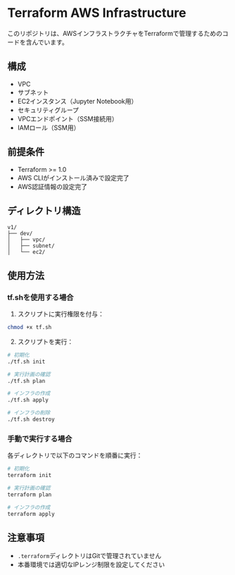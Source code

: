 # Terraform AWS Infrastructure

このリポジトリは、AWSインフラストラクチャをTerraformで管理するためのコードを含んでいます。

## 構成

- VPC
- サブネット
- EC2インスタンス（Jupyter Notebook用）
- セキュリティグループ
- VPCエンドポイント（SSM接続用）
- IAMロール（SSM用）

## 前提条件

- Terraform >= 1.0
- AWS CLIがインストール済みで設定完了
- AWS認証情報の設定完了

## ディレクトリ構造

```
v1/
├── dev/
│   ├── vpc/
│   ├── subnet/
│   └── ec2/
```

## 使用方法

### tf.shを使用する場合

1. スクリプトに実行権限を付与：
```bash
chmod +x tf.sh
```

2. スクリプトを実行：
```bash
# 初期化
./tf.sh init

# 実行計画の確認
./tf.sh plan

# インフラの作成
./tf.sh apply

# インフラの削除
./tf.sh destroy
```

### 手動で実行する場合

各ディレクトリで以下のコマンドを順番に実行：

```bash
# 初期化
terraform init

# 実行計画の確認
terraform plan

# インフラの作成
terraform apply
```

## 注意事項

- `.terraform`ディレクトリはGitで管理されていません
- 本番環境では適切なIPレンジ制限を設定してください
